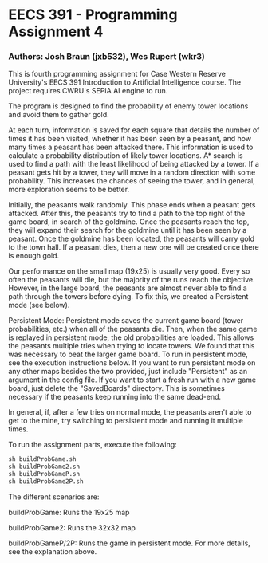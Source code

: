 # EECS 391 - Programming Assignment 4
### Authors: Josh Braun (jxb532), Wes Rupert (wkr3)

This is fourth programming assignment for Case Western Reserve University's EECS 391 Introduction to Artificial Intelligence course. The project requires CWRU's SEPIA AI engine to run.

The program is designed to find the probability of enemy tower locations and avoid them to gather gold.

At each turn, information is saved for each square that details the number of times it has been visited, whether it has been seen by a peasant, and how many times a peasant has been attacked there.
This information is used to calculate a probability distribution of likely tower locations.
A* search is used to find a path with the least likelihood of being attacked by a tower.
If a peasant gets hit by a tower, they will move in a random direction with some probability. This increases the chances of seeing the tower, and in general, more exploration seems to be better.

Initially, the peasants walk randomly. This phase ends when a peasant gets attacked.
After this, the peasants try to find a path to the top right of the game board, in search of the goldmine.
Once the peasants reach the top, they will expand their search for the goldmine until it has been seen by a peasant.
Once the goldmine has been located, the peasants will carry gold to the town hall.
If a peasant dies, then a new one will be created once there is enough gold.

Our performance on the small map (19x25) is usually very good.
Every so often the peasants will die, but the majority of the runs reach the objective.
However, in the large board, the peasants are almost never able to find a path through the towers before dying.
To fix this, we created a Persistent mode (see below).

Persistent Mode:
	Persistent mode saves the current game board (tower probabilities, etc.) when all of the peasants die.
	Then, when the same game is replayed in persistent mode, the old probabilities are loaded.
	This allows the peasants multiple tries when trying to locate towers. We found that this was necessary to beat the larger game board.
	To run in persistent mode, see the execution instructions below.
	If you want to run persistent mode on any other maps besides the two provided, just include "Persistent" as an argument in the config file.
	If you want to start a fresh run with a new game board, just delete the "SavedBoards" directory. This is sometimes necessary if the peasants keep running into the same dead-end.
	
In general, if, after a few tries on normal mode, the peasants aren't able to get to the mine, try switching to persistent mode and running it multiple times.
	
To run the assignment parts, execute the following:

```bat
sh buildProbGame.sh
sh buildProbGame2.sh
sh buildProbGameP.sh
sh buildProbGame2P.sh
```

The different scenarios are:

buildProbGame:
	Runs the 19x25 map
	
buildProbGame2:
	Runs the 32x32 map
	
buildProbGameP/2P:
	Runs the game in persistent mode. For more details, see the explanation above.
	
